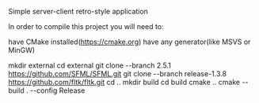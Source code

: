 Simple server-client retro-style application

In order to compile this project you will need to:

have CMake installed(https://cmake.org)
have any generator(like MSVS or MinGW) 

mkdir external
cd external
git clone --branch 2.5.1 https://github.com/SFML/SFML.git
git clone --branch release-1.3.8 https://github.com/fltk/fltk.git
cd ..
mkdir build
cd build
cmake ..
cmake --build . --config Release
 